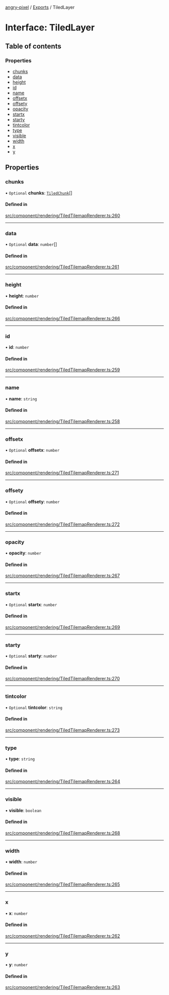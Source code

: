 [angry-pixel](../README.md) / [Exports](../modules.md) / TiledLayer

# Interface: TiledLayer

## Table of contents

### Properties

- [chunks](TiledLayer.md#chunks)
- [data](TiledLayer.md#data)
- [height](TiledLayer.md#height)
- [id](TiledLayer.md#id)
- [name](TiledLayer.md#name)
- [offsetx](TiledLayer.md#offsetx)
- [offsety](TiledLayer.md#offsety)
- [opacity](TiledLayer.md#opacity)
- [startx](TiledLayer.md#startx)
- [starty](TiledLayer.md#starty)
- [tintcolor](TiledLayer.md#tintcolor)
- [type](TiledLayer.md#type)
- [visible](TiledLayer.md#visible)
- [width](TiledLayer.md#width)
- [x](TiledLayer.md#x)
- [y](TiledLayer.md#y)

## Properties

### chunks

• `Optional` **chunks**: [`TiledChunk`](TiledChunk.md)[]

#### Defined in

[src/component/rendering/TiledTilemapRenderer.ts:260](https://github.com/angry-pixel-studio/angry-pixel-engine/blob/9576100/src/component/rendering/TiledTilemapRenderer.ts#L260)

___

### data

• `Optional` **data**: `number`[]

#### Defined in

[src/component/rendering/TiledTilemapRenderer.ts:261](https://github.com/angry-pixel-studio/angry-pixel-engine/blob/9576100/src/component/rendering/TiledTilemapRenderer.ts#L261)

___

### height

• **height**: `number`

#### Defined in

[src/component/rendering/TiledTilemapRenderer.ts:266](https://github.com/angry-pixel-studio/angry-pixel-engine/blob/9576100/src/component/rendering/TiledTilemapRenderer.ts#L266)

___

### id

• **id**: `number`

#### Defined in

[src/component/rendering/TiledTilemapRenderer.ts:259](https://github.com/angry-pixel-studio/angry-pixel-engine/blob/9576100/src/component/rendering/TiledTilemapRenderer.ts#L259)

___

### name

• **name**: `string`

#### Defined in

[src/component/rendering/TiledTilemapRenderer.ts:258](https://github.com/angry-pixel-studio/angry-pixel-engine/blob/9576100/src/component/rendering/TiledTilemapRenderer.ts#L258)

___

### offsetx

• `Optional` **offsetx**: `number`

#### Defined in

[src/component/rendering/TiledTilemapRenderer.ts:271](https://github.com/angry-pixel-studio/angry-pixel-engine/blob/9576100/src/component/rendering/TiledTilemapRenderer.ts#L271)

___

### offsety

• `Optional` **offsety**: `number`

#### Defined in

[src/component/rendering/TiledTilemapRenderer.ts:272](https://github.com/angry-pixel-studio/angry-pixel-engine/blob/9576100/src/component/rendering/TiledTilemapRenderer.ts#L272)

___

### opacity

• **opacity**: `number`

#### Defined in

[src/component/rendering/TiledTilemapRenderer.ts:267](https://github.com/angry-pixel-studio/angry-pixel-engine/blob/9576100/src/component/rendering/TiledTilemapRenderer.ts#L267)

___

### startx

• `Optional` **startx**: `number`

#### Defined in

[src/component/rendering/TiledTilemapRenderer.ts:269](https://github.com/angry-pixel-studio/angry-pixel-engine/blob/9576100/src/component/rendering/TiledTilemapRenderer.ts#L269)

___

### starty

• `Optional` **starty**: `number`

#### Defined in

[src/component/rendering/TiledTilemapRenderer.ts:270](https://github.com/angry-pixel-studio/angry-pixel-engine/blob/9576100/src/component/rendering/TiledTilemapRenderer.ts#L270)

___

### tintcolor

• `Optional` **tintcolor**: `string`

#### Defined in

[src/component/rendering/TiledTilemapRenderer.ts:273](https://github.com/angry-pixel-studio/angry-pixel-engine/blob/9576100/src/component/rendering/TiledTilemapRenderer.ts#L273)

___

### type

• **type**: `string`

#### Defined in

[src/component/rendering/TiledTilemapRenderer.ts:264](https://github.com/angry-pixel-studio/angry-pixel-engine/blob/9576100/src/component/rendering/TiledTilemapRenderer.ts#L264)

___

### visible

• **visible**: `boolean`

#### Defined in

[src/component/rendering/TiledTilemapRenderer.ts:268](https://github.com/angry-pixel-studio/angry-pixel-engine/blob/9576100/src/component/rendering/TiledTilemapRenderer.ts#L268)

___

### width

• **width**: `number`

#### Defined in

[src/component/rendering/TiledTilemapRenderer.ts:265](https://github.com/angry-pixel-studio/angry-pixel-engine/blob/9576100/src/component/rendering/TiledTilemapRenderer.ts#L265)

___

### x

• **x**: `number`

#### Defined in

[src/component/rendering/TiledTilemapRenderer.ts:262](https://github.com/angry-pixel-studio/angry-pixel-engine/blob/9576100/src/component/rendering/TiledTilemapRenderer.ts#L262)

___

### y

• **y**: `number`

#### Defined in

[src/component/rendering/TiledTilemapRenderer.ts:263](https://github.com/angry-pixel-studio/angry-pixel-engine/blob/9576100/src/component/rendering/TiledTilemapRenderer.ts#L263)
